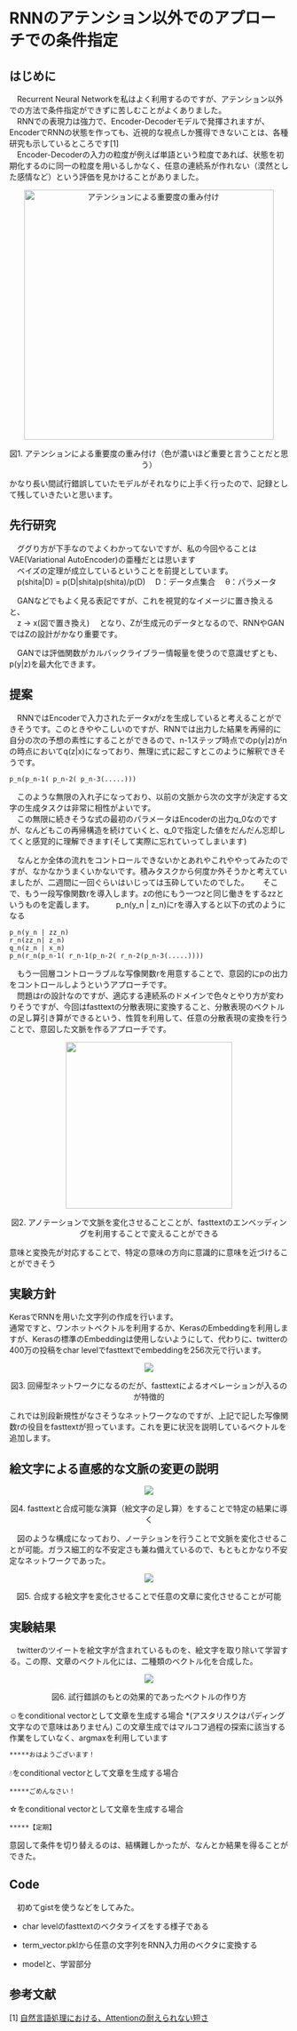# RNNのアテンション以外でのアプローチでの条件指定

## はじめに
　Recurrent Neural Networkを私はよく利用するのですが、アテンション以外での方法で条件指定ができずに苦しむことがよくありました。  
　RNNでの表現力は強力で、Encoder-Decoderモデルで発揮されますが、EncoderでRNNの状態を作っても、近視的な視点しか獲得できないことは、各種研究も示しているところです[1]  
　Encoder-Decoderの入力の粒度が例えば単語という粒度であれば、状態を初期化するのに同一の粒度を用いるしかなく、任意の連続系が作れない（漠然とした感情など）という評価を見かけることがありました。 
<p align="center">
  <img alt="アテンションによる重要度の重み付け" width="450px" src="https://cloud.githubusercontent.com/assets/4949982/24601917/b1bc8494-1895-11e7-8580-bcb2de6be7d0.png">
</p>
<div align="center">図1. アテンションによる重要度の重み付け（色が濃いほど重要と言うことだと思う）</div>    

かなり長い間試行錯誤していたモデルがそれなりに上手く行ったので、記録として残していきたいと思います。

## 先行研究
　ググり方が下手なのでよくわかってないですが、私の今回やることはVAE(Variational AutoEncoder)の亜種だとは思います  
　ベイズの定理が成立しているということを前提としています。  
　p(shita|D) = p(D|shita)p(shita)/p(D)
　D：データ点集合
　θ：パラメータ

　GANなどでもよく見る表記ですが、これを視覚的なイメージに置き換えると、  
　z -> x(図で置き換え)
　となり、Zが生成元のデータとなるので、RNNやGANではZの設計がかなり重要です。  

　GANでは評価関数がカルバックライブラー情報量を使うので意識せずとも、p(y|z)を最大化できます。

## 提案
　RNNではEncoderで入力されたデータxがzを生成していると考えることができそうです。このときややこしいのですが、RNNでは出力した結果を再帰的に自分の次の予想の素性にすることができるので、n-1ステップ時点でのp(y|z)がnの時点においてq(z|x)になっており、無理に式に起こすとこのように解釈できそうです。  

```
p_n(p_n-1( p_n-2( p_n-3(.....)))
```
　このような無限の入れ子になっており、以前の文脈から次の文字が決定する文字の生成タスクは非常に相性がよいです。  
　この無限に続きそうな式の最初のパラメータはEncoderの出力q_0なのですが、なんどもこの再帰構造を続けていくと、q_0で指定した値をだんだん忘却してくと感覚的に理解できます(そして実際に忘れていってしまいます)  

　なんとか全体の流れをコントロールできないかとあれやこれややってみたのですが、なかなかうまくいかないです。積みタスクから何度か外そうかと考えていましたが、二週間に一回ぐらいはいじっては玉砕していたのでした。　
　そこで、もう一段写像関数rを導入します。zの他にもう一つzと同じ働きをするzzというものを定義します。  　
　p_n(y_n | z_n)にrを導入すると以下の式のようになる
```
p_n(y_n | zz_n)
r_n(zz_n| z_n)
q_n(z_n | x_n)
p_n(r_n(p_n-1( r_n-1(p_n-2( r_n-2(p_n-3(.....))))
```
　もう一回層コントローラブルな写像関数rを用意することで、意図的にpの出力をコントロールしようというアプローチです。  
　問題はrの設計なのですが、適応する連続系のドメインで色々とやり方が変わりそうですが、今回はfasttextの分散表現に変換すること、分散表現のベクトルの足し算引き算ができるという、性質を利用して、任意の分散表現の変換を行うことで、意図した文脈を作るアプローチです。  
<p align="center">
<img width="300px" src="https://cloud.githubusercontent.com/assets/4949982/24601940/cb848552-1895-11e7-8bf0-fb9619d41e33.png">
</p>
<div align="center">図2. アノテーションで文脈を変化させることことが、fasttextのエンベッディングを利用することで変えることができる</div>

意味と変換先が対応することで、特定の意味の方向に意識的に意味を近づけることができそう

## 実験方針
KerasでRNNを用いた文字列の作成を行います。  
通常ですと、ワンホットベクトルを利用するか、KerasのEmbeddingを利用しますが、Kerasの標準のEmbeddingは使用しないようにして、代わりに、twitterの400万の投稿をchar levelでfasttextでembeddingを256次元で行います。  
<p align="center">
<img src="https://cloud.githubusercontent.com/assets/4949982/24601959/d9970c64-1895-11e7-86f3-039bf678cb71.png">
</p>
<div align="center">図3. 回帰型ネットワークになるのだが、fasttextによるオペレーションが入るのが特徴的</div>

これでは別段新規性がなさそうなネットワークなのですが、上記で記した写像関数rの役目をfasttextが担っています。これを更に状況を説明しているベクトルを追加します。

## 絵文字による直感的な文脈の変更の説明

<p align="center">
<img src="https://cloud.githubusercontent.com/assets/4949982/24602384/865a4a78-1897-11e7-87eb-e560e214af42.png">
</p>
<div align="center">図4. fasttextと合成可能な演算（絵文字の足し算）をすることで特定の結果に導く</div>

　図のような構成になっており、ノーテションを行うことで文脈を変化させることが可能。ガラス細工的な不安定さも兼ね備えているので、もともとかなり不安定なネットワークであった。
<p align="center">
<img src="https://cloud.githubusercontent.com/assets/4949982/24602457/c8b2dc3c-1897-11e7-9053-0e7f34a1ecd2.png">
</p>
<div align="center">図5. 合成する絵文字を変化させることで任意の文章に変化させることが可能</div>

## 実験結果
　twitterのツイートを絵文字が含まれているものを、絵文字を取り除いて学習する。この際、文章のベクトル化には、二種類のベクトル化を合成した。
<p align="center">
<img src="https://cloud.githubusercontent.com/assets/4949982/24602498/fda18b28-1897-11e7-9176-759923bc2d1e.png">
</p>
<div align="center"> 図6. 試行錯誤のもとの効果的であったベクトルの作り方 </div>

☺をconditional vectorとして文章を生成する場合
*(アスタリスクはパディング文字なので意味はありません)
この文章生成ではマルコフ過程の探索に該当する作業をしていなく、argmaxを利用しています
```sh
*****おはようございます！
```
💧をconditional vectorとして文章を生成する場合
```
*****ごめんなさい！
```
☆をconditional vectorとして文章を生成する場合
```
*****【定期】
```
意図して条件を切り替えるのは、結構難しかったが、なんとか結果を得ることができた。

## Code
　初めてgistを使うなどをしてみた。  
- char levelのfasttextのベクタライズをする様子である
<script src="https://gist.github.com/GINK03/28630674405219fe152fb4d5e92557cb.js"></script>

- term_vector.pklから任意の文字列をRNN入力用のベクタに変換する
<script src="https://gist.github.com/GINK03/e701a4ac81a63e80792a120dd86f6e4a.js"></script>

- modelと、学習部分
<script src="https://gist.github.com/GINK03/6a015233b81a6413bc90d974665fb4d3.js"></script>

## 参考文献
[1] [自然言語処理における、Attentionの耐えられない短さ](http://qiita.com/icoxfog417/items/f170666d81f773e4b1a7)
